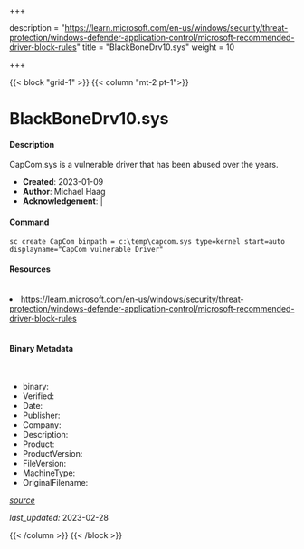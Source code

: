 +++

description = "https://learn.microsoft.com/en-us/windows/security/threat-protection/windows-defender-application-control/microsoft-recommended-driver-block-rules"
title = "BlackBoneDrv10.sys"
weight = 10

+++


{{< block "grid-1" >}}
{{< column "mt-2 pt-1">}}


# BlackBoneDrv10.sys

#### Description

CapCom.sys is a vulnerable driver that has been abused over the years.

- **Created**: 2023-01-09
- **Author**: Michael Haag
- **Acknowledgement**:  | [](https://twitter.com/)

#### Command

```
sc create CapCom binpath = c:\temp\capcom.sys type=kernel start=auto displayname="CapCom vulnerable Driver"
```

#### Resources
<br>


<li><a href=" https://learn.microsoft.com/en-us/windows/security/threat-protection/windows-defender-application-control/microsoft-recommended-driver-block-rules"> https://learn.microsoft.com/en-us/windows/security/threat-protection/windows-defender-application-control/microsoft-recommended-driver-block-rules</a></li>


<br>


#### Binary Metadata
<br>



- binary: 
- Verified: 
- Date: 
- Publisher: 
- Company: 
- Description: 
- Product: 
- ProductVersion: 
- FileVersion: 
- MachineType: 
- OriginalFilename: 

[*source*](https://github.com/magicsword-io/LOLDrivers/tree/main/yaml/blackbonedrv10.sys.yml)

*last_updated:* 2023-02-28


{{< /column >}}
{{< /block >}}

